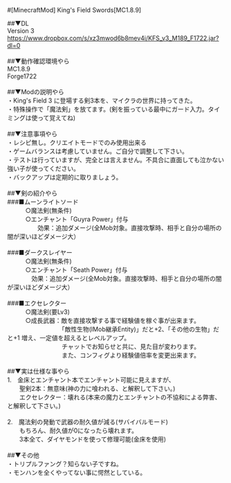 #[MinecraftMod] King's Field Swords[MC1.8.9]

##▼DL<br>
Version 3<br>
https://www.dropbox.com/s/xz3mwod6b8mev4i/KFS_v3_M189_F1722.jar?dl=0<br>
<br>
##▼動作確認環境やら<br>
MC1.8.9<br>
Forge1722<br>
<br>
##▼Modの説明やら<br>
・King's Field 3 に登場する剣3本を、マイクラの世界に持ってきた。<br>
・特殊操作で「魔法剣」を放てます。(剣を振っている最中にガード入力。タイミングは使って覚えてね)<br>
<br>
##▼注意事項やら<br>
・レシピ無し。クリエイトモードでのみ使用出来る<br>
・ゲームバランスは考慮していません。ご自分で調整して下さい。<br>
・テストは行っていますが、完全とは言えません。不具合に直面しても泣かない強い子が使ってください。<br>
・バックアップは定期的に取りましょう。<br>
<br>
##▼剣の紹介やら<br>
###■ムーンライトソード <br>
　　　○魔法剣(無条件)<br>
　　　○エンチャント「Guyra Power」付与<br>
　　　　　効果：追加ダメージ(全Mob対象。直接攻撃時、相手と自分の場所の闇が深いほどダメージ大）<br>
<br>
###■ダークスレイヤー <br>
　　　○魔法剣(無条件)<br>
　　　○エンチャント「Seath Power」付与<br>
　　　　効果：追加ダメージ(全Mob対象。直接攻撃時、相手と自分の場所の闇が深いほどダメージ大）<br>
<br>
###■エクセレクター <br>
　　　○魔法剣(要Lv3)<br>
　　　○成長武器：敵を直接攻撃する事で経験値を稼ぐ事が出来ます。<br>
　　　　　　　　　「敵性生物(IMob継承Entity)」だと+2、「その他の生物」だと+1 増え、一定値を超えるとレベルアップ。<br>
　　　　　　　　　チャットでお知らせと共に、見た目が変わります。<br>
　　　　　　　　　また、コンフィグより経験値倍率を変更出来ます。<br>
<br>
##▼実は仕様な事やら<br>
1.　金床とエンチャント本でエンチャント可能に見えますが、<br>
　　聖剣2本：無意味(神の力に喰われる、と解釈して下さい。)<br>
　　エクセレクター：壊れる(本来の魔力とエンチャントの不協和による弊害、と解釈して下さい。)<br>
<br>
2.　魔法剣の発動で武器の耐久値が減る(サバイバルモード)<br>
　　もちろん、耐久値が0になったら壊れます。<br>
　　3本全て、ダイヤモンドを使って修理可能(金床を使用)<br>
<br>
##▼その他<br>
・トリプルファング？知らない子ですね。<br>
・モンハンを全くやってない事に愕然としている。<br>
